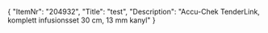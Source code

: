 {
  "ItemNr": "204932",
  "Title": "test",
  "Description": "Accu-Chek TenderLink, komplett infusionsset 30 cm, 13 mm kanyl"
}